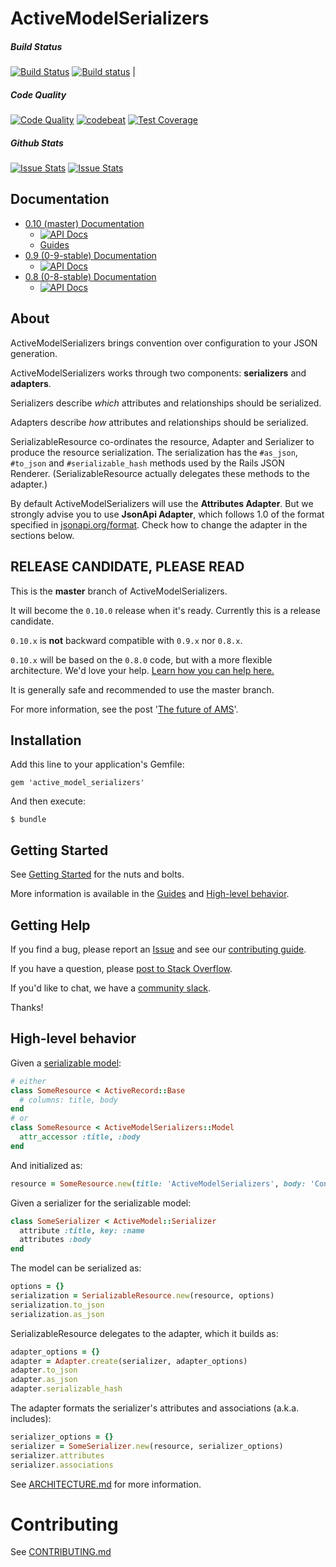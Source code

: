 # ActiveModelSerializers

##### Build Status

[![Build Status](https://travis-ci.org/rails-api/active_model_serializers.svg?branch=master)](https://travis-ci.org/rails-api/active_model_serializers)
[![Build status](https://ci.appveyor.com/api/projects/status/x6xdjydutm54gvyt/branch/master?svg=true)](https://ci.appveyor.com/project/joaomdmoura/active-model-serializers/branch/master) |

##### Code Quality

[![Code Quality](https://codeclimate.com/github/rails-api/active_model_serializers/badges/gpa.svg)](https://codeclimate.com/github/rails-api/active_model_serializers)
[![codebeat](https://codebeat.co/badges/a9ab35fa-8b5a-4680-9d4e-a81f9a55ebcd)](https://codebeat.co/projects/github-com-rails-api-active_model_serializers)
[![Test Coverage](https://codeclimate.com/github/rails-api/active_model_serializers/badges/coverage.svg)](https://codeclimate.com/github/rails-api/active_model_serializers/coverage)

##### Github Stats

[![Issue Stats](http://issuestats.com/github/rails-api/active_model_serializers/badge/pr)](http://issuestats.com/github/rails-api/active_model_serializers) [![Issue Stats](http://issuestats.com/github/rails-api/active_model_serializers/badge/issue)](http://issuestats.com/github/rails-api/active_model_serializers)


## Documentation

- [0.10 (master) Documentation](https://github.com/rails-api/active_model_serializers/tree/master)
  - [![API Docs](http://img.shields.io/badge/yard-docs-blue.svg)](http://www.rubydoc.info/github/rails-api/active_model_serializers/v0.10.0.rc4)
  - [Guides](docs)
- [0.9 (0-9-stable) Documentation](https://github.com/rails-api/active_model_serializers/tree/0-9-stable)
  - [![API Docs](http://img.shields.io/badge/yard-docs-blue.svg)](http://www.rubydoc.info/github/rails-api/active_model_serializers/0-9-stable)
- [0.8 (0-8-stable) Documentation](https://github.com/rails-api/active_model_serializers/tree/0-8-stable)
  - [![API Docs](http://img.shields.io/badge/yard-docs-blue.svg)](http://www.rubydoc.info/github/rails-api/active_model_serializers/0-8-stable)

## About

ActiveModelSerializers brings convention over configuration to your JSON generation.

ActiveModelSerializers works through two components: **serializers** and **adapters**.

Serializers describe _which_ attributes and relationships should be serialized.

Adapters describe _how_ attributes and relationships should be serialized.

SerializableResource co-ordinates the resource, Adapter and Serializer to produce the
resource serialization. The serialization has the `#as_json`, `#to_json` and `#serializable_hash`
methods used by the Rails JSON Renderer. (SerializableResource actually delegates
these methods to the adapter.)

By default ActiveModelSerializers will use the **Attributes Adapter**.
But we strongly advise you to use **JsonApi Adapter**, which
follows 1.0 of the format specified in [jsonapi.org/format](http://jsonapi.org/format).
Check how to change the adapter in the sections below.

## RELEASE CANDIDATE, PLEASE READ

This is the **master** branch of ActiveModelSerializers.

It will become the `0.10.0` release when it's ready. Currently this is a release candidate.

`0.10.x` is **not** backward compatible with `0.9.x` nor `0.8.x`.

`0.10.x` will be based on the `0.8.0` code, but with a more flexible
architecture. We'd love your help. [Learn how you can help here.](CONTRIBUTING.md)

It is generally safe and recommended to use the master branch.

For more information, see the post '[The future of
AMS](https://medium.com/@joaomdmoura/the-future-of-ams-e5f9047ca7e9)'.

## Installation

Add this line to your application's Gemfile:

```
gem 'active_model_serializers'
```

And then execute:

```
$ bundle
```

## Getting Started

See [Getting Started](docs/general/getting_started.md) for the nuts and bolts.

More information is available in the [Guides](docs) and
[High-level behavior](README.md#high-level-behavior).

## Getting Help

If you find a bug, please report an [Issue](https://github.com/rails-api/active_model_serializers/issues/new)
and see our [contributing guide](CONTRIBUTING.md).

If you have a question, please [post to Stack Overflow](http://stackoverflow.com/questions/tagged/active-model-serializers).

If you'd like to chat, we have a [community slack](http://amserializers.herokuapp.com).

Thanks!

## High-level behavior

Given a [serializable model](lib/active_model/serializer/lint.rb):

```ruby
# either
class SomeResource < ActiveRecord::Base
  # columns: title, body
end
# or
class SomeResource < ActiveModelSerializers::Model
  attr_accessor :title, :body
end
```

And initialized as:

```ruby
resource = SomeResource.new(title: 'ActiveModelSerializers', body: 'Convention over configuration')
```

Given a serializer for the serializable model:

```ruby
class SomeSerializer < ActiveModel::Serializer
  attribute :title, key: :name
  attributes :body
end
```

The model can be serialized as:

```ruby
options = {}
serialization = SerializableResource.new(resource, options)
serialization.to_json
serialization.as_json
```

SerializableResource delegates to the adapter, which it builds as:

```ruby
adapter_options = {}
adapter = Adapter.create(serializer, adapter_options)
adapter.to_json
adapter.as_json
adapter.serializable_hash
```

The adapter formats the serializer's attributes and associations (a.k.a. includes):

```ruby
serializer_options = {}
serializer = SomeSerializer.new(resource, serializer_options)
serializer.attributes
serializer.associations
```
See [ARCHITECTURE.md](docs/ARCHITECTURE.md) for more information.

# Contributing

See [CONTRIBUTING.md](CONTRIBUTING.md)
